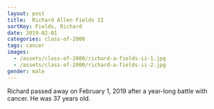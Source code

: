 ```yaml
---
layout: post
title:  Richard Allen Fields II
sortKey: Fields, Richard
date: 2019-02-01
categories: class-of-2000
tags: cancer
images:
  - /assets/class-of-2000/richard-a-fields-ii-1.jpg
  - /assets/class-of-2000/richard-a-fields-ii-2.jpg
gender: male
---
```

Richard passed away on February 1, 2019 after a year-long battle with cancer. He was 37 years old.
